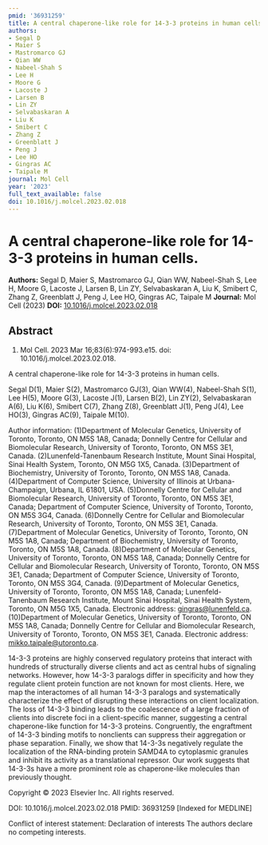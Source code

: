 ```yaml
---
pmid: '36931259'
title: A central chaperone-like role for 14-3-3 proteins in human cells.
authors:
- Segal D
- Maier S
- Mastromarco GJ
- Qian WW
- Nabeel-Shah S
- Lee H
- Moore G
- Lacoste J
- Larsen B
- Lin ZY
- Selvabaskaran A
- Liu K
- Smibert C
- Zhang Z
- Greenblatt J
- Peng J
- Lee HO
- Gingras AC
- Taipale M
journal: Mol Cell
year: '2023'
full_text_available: false
doi: 10.1016/j.molcel.2023.02.018
---
```


# A central chaperone-like role for 14-3-3 proteins in human cells.
**Authors:** Segal D, Maier S, Mastromarco GJ, Qian WW, Nabeel-Shah S, Lee H, Moore G, Lacoste J, Larsen B, Lin ZY, Selvabaskaran A, Liu K, Smibert C, Zhang Z, Greenblatt J, Peng J, Lee HO, Gingras AC, Taipale M
**Journal:** Mol Cell (2023)
**DOI:** [10.1016/j.molcel.2023.02.018](https://doi.org/10.1016/j.molcel.2023.02.018)

## Abstract

1. Mol Cell. 2023 Mar 16;83(6):974-993.e15. doi: 10.1016/j.molcel.2023.02.018.

A central chaperone-like role for 14-3-3 proteins in human cells.

Segal D(1), Maier S(2), Mastromarco GJ(3), Qian WW(4), Nabeel-Shah S(1), Lee 
H(5), Moore G(3), Lacoste J(1), Larsen B(2), Lin ZY(2), Selvabaskaran A(6), Liu 
K(6), Smibert C(7), Zhang Z(8), Greenblatt J(1), Peng J(4), Lee HO(3), Gingras 
AC(9), Taipale M(10).

Author information:
(1)Department of Molecular Genetics, University of Toronto, Toronto, ON M5S 1A8, 
Canada; Donnelly Centre for Cellular and Biomolecular Research, University of 
Toronto, Toronto, ON M5S 3E1, Canada.
(2)Lunenfeld-Tanenbaum Research Institute, Mount Sinai Hospital, Sinai Health 
System, Toronto, ON M5G 1X5, Canada.
(3)Department of Biochemistry, University of Toronto, Toronto, ON M5S 1A8, 
Canada.
(4)Department of Computer Science, University of Illinois at Urbana-Champaign, 
Urbana, IL 61801, USA.
(5)Donnelly Centre for Cellular and Biomolecular Research, University of 
Toronto, Toronto, ON M5S 3E1, Canada; Department of Computer Science, University 
of Toronto, Toronto, ON M5S 3G4, Canada.
(6)Donnelly Centre for Cellular and Biomolecular Research, University of 
Toronto, Toronto, ON M5S 3E1, Canada.
(7)Department of Molecular Genetics, University of Toronto, Toronto, ON M5S 1A8, 
Canada; Department of Biochemistry, University of Toronto, Toronto, ON M5S 1A8, 
Canada.
(8)Department of Molecular Genetics, University of Toronto, Toronto, ON M5S 1A8, 
Canada; Donnelly Centre for Cellular and Biomolecular Research, University of 
Toronto, Toronto, ON M5S 3E1, Canada; Department of Computer Science, University 
of Toronto, Toronto, ON M5S 3G4, Canada.
(9)Department of Molecular Genetics, University of Toronto, Toronto, ON M5S 1A8, 
Canada; Lunenfeld-Tanenbaum Research Institute, Mount Sinai Hospital, Sinai 
Health System, Toronto, ON M5G 1X5, Canada. Electronic address: 
gingras@lunenfeld.ca.
(10)Department of Molecular Genetics, University of Toronto, Toronto, ON M5S 
1A8, Canada; Donnelly Centre for Cellular and Biomolecular Research, University 
of Toronto, Toronto, ON M5S 3E1, Canada. Electronic address: 
mikko.taipale@utoronto.ca.

14-3-3 proteins are highly conserved regulatory proteins that interact with 
hundreds of structurally diverse clients and act as central hubs of signaling 
networks. However, how 14-3-3 paralogs differ in specificity and how they 
regulate client protein function are not known for most clients. Here, we map 
the interactomes of all human 14-3-3 paralogs and systematically characterize 
the effect of disrupting these interactions on client localization. The loss of 
14-3-3 binding leads to the coalescence of a large fraction of clients into 
discrete foci in a client-specific manner, suggesting a central chaperone-like 
function for 14-3-3 proteins. Congruently, the engraftment of 14-3-3 binding 
motifs to nonclients can suppress their aggregation or phase separation. 
Finally, we show that 14-3-3s negatively regulate the localization of the 
RNA-binding protein SAMD4A to cytoplasmic granules and inhibit its activity as a 
translational repressor. Our work suggests that 14-3-3s have a more prominent 
role as chaperone-like molecules than previously thought.

Copyright © 2023 Elsevier Inc. All rights reserved.

DOI: 10.1016/j.molcel.2023.02.018
PMID: 36931259 [Indexed for MEDLINE]

Conflict of interest statement: Declaration of interests The authors declare no 
competing interests.
